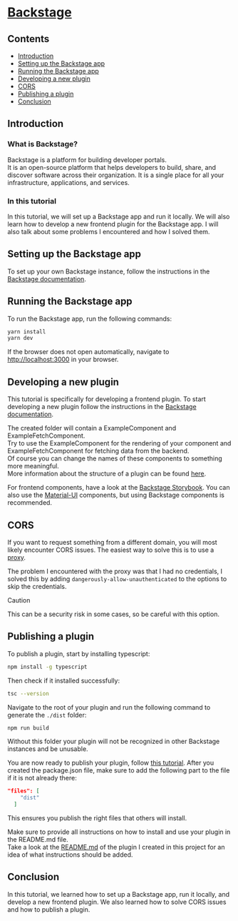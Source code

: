 # [Backstage](https://backstage.io)

## Contents

- [Introduction](#introduction)
- [Setting up the Backstage app](#setting-up-the-backstage-app)
- [Running the Backstage app](#running-the-backstage-app)
- [Developing a new plugin](#developing-a-new-plugin)
- [CORS](#cors)
- [Publishing a plugin](#publishing-a-plugin)
- [Conclusion](#conclusion)

## Introduction
### What is Backstage?
Backstage is a platform for building developer portals. </br>
It is an open-source platform that helps developers to build, share, and discover software across their organization. 
It is a single place for all your infrastructure, applications, and services.

### In this tutorial
In this tutorial, we will set up a Backstage app and run it locally. We will also learn how to develop a new frontend plugin for the Backstage app.
I will also talk about some problems I encountered and how I solved them.

## Setting up the Backstage app
To set up your own Backstage instance, follow the instructions in the [Backstage documentation](https://backstage.io/docs/getting-started).

## Running the Backstage app

To run the Backstage app, run the following commands:
```sh
yarn install
yarn dev
```
If the browser does not open automatically, navigate to [http://localhost:3000](http://localhost:3000) in your browser.

## Developing a new plugin

This tutorial is specifically for developing a frontend plugin.
To start developing a new plugin follow the instructions in the [Backstage documentation](https://backstage.io/docs/plugins/create-a-plugin).

The created folder will contain a ExampleComponent and ExampleFetchComponent. 
</br> Try to use the ExampleComponent for the rendering of your component and ExampleFetchComponent for fetching data from the backend.
</br> Of course you can change the names of these components to something more meaningful.
</br>More information about the structure of a plugin can be found [here](https://backstage.io/docs/plugins/structure-of-a-plugin).

For frontend components, have a look at the [Backstage Storybook](https://backstage.io/storybook). You can also use the [Material-UI](https://material-ui.com/) components, but using Backstage components is recommended.

## CORS
If you want to request something from a different domain, you will most likely encounter CORS issues. 
The easiest way to solve this is to use a [proxy](https://backstage.io/docs/plugins/proxying).

The problem I encountered with the proxy was that I had no credentials, I solved this by adding ```dangerously-allow-unauthenticated``` to the options to skip the credentials.
>[!CAUTION] 
>This can be a security risk in some cases, so be careful with this option.

## Publishing a plugin

To publish a plugin, start by installing typescript:
```sh
npm install -g typescript
```

Then check if it installed successfully:
```sh
tsc --version
```

Navigate to the root of your plugin and run the following command to generate the ```./dist``` folder:
```sh
npm run build
```
Without this folder your plugin will not be recognized in other Backstage instances and be unusable.

You are now ready to publish your plugin, follow [this tutorial](https://docs.npmjs.com/creating-and-publishing-scoped-public-packages).
After you created the package.json file, make sure to add the following part to the file if it is not already there:
```json
"files": [
    "dist"
  ]
```
This ensures you publish the right files that others will install.

Make sure to provide all instructions on how to install and use your plugin in the README.md file. <br/>
Take a look at the [README.md](plugins/openapi-adapt/README.md) of the plugin I created in this project for an idea of what instructions should be added.

## Conclusion
In this tutorial, we learned how to set up a Backstage app, run it locally, and develop a new frontend plugin.
We also learned how to solve CORS issues and how to publish a plugin.
